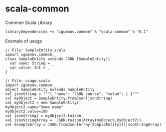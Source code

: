 # scala-common
Common Scala Library

    libraryDependencies += "igumnov.common" % "scala-common" % "0.1"

Example of usage

    // File: SampleEntity.scala
    import igumnov.common._
    class SampleEntity extends JSON [SampleEntity]{
      var name: String = _
      var value: Int = _
    }

    // File: usage.scala
    import igumnov.common._
    object SampleEntity extends SampleEntity
    val jsonString = """{ "name": "JSON source", "value": 1 }"""
    val myObject = SampleEntity.fromJson(jsonString)
    val myObject2 = new SampleEntity()
    myObject2.name="Some name"
    myObject2.value=100
    val jsonString2 = myObject2.toJson
    val jsonStringArray =  JSON.toJson(Array(myObject,myObject2))
    val exampleArray = JSON.fromJson[Array[SampleEntity]](jsonStringArray)



